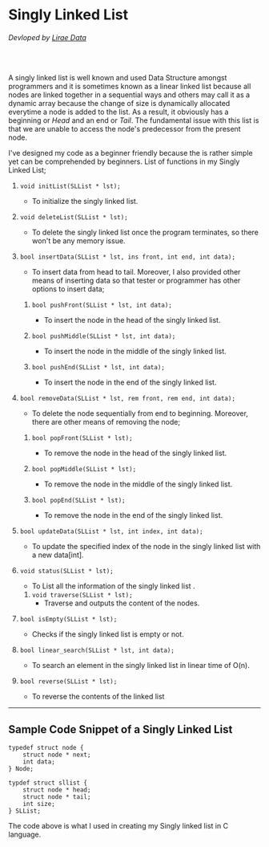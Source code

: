 # <b> Singly Linked List</b> 
###### Devloped by [Lirae Data](https://www.facebook.com/liraeque.data/)
<br>

A singly linked list is well known and used Data Structure amongst programmers and it is sometimes known as a linear linked list because all nodes are linked together in a sequential ways and others may call it as a dynamic array because the change of size is dynamically allocated everytime a node is added to the list. As a result, it obviously has a beginning or _Head_ and an end or _Tail_. The fundamental issue with this list is that we are unable to access the node's predecessor from the present node.

I've designed my code as a beginner friendly because the is rather simple yet can be comprehended by beginners.  List of functions in my Singly Linked List;

<!--
/**************************
 *  @ List of Functions
 *  ~~~~~~~~~~~~~~~~~~~~
 *  1. initList 
 *  2. deleteList
 *  3. insertData 
 *      - pushFront
 *      - pushMiddle 
 *      - pushEnd
 *  4. removeData
 *      - popFront
 *      - popMiddle
 *      - popEnd
 *  5. updateData
 *  6. status
 *      - traverse
 *  7. isEmpty
 *  8. linear_search
 *  9. reverse
 **************************
 */-->

1. `void initList(SLList * lst); `  
    - To initialize the singly linked list.

2. `void deleteList(SLList * lst);`
    - To delete the singly linked list once the program terminates, so there won't be any memory issue.

3. `bool insertData(SLList * lst, ins front, int end, int data);`
    - To insert data from head to tail. Moreover, I also provided other means of inserting data so that tester or programmer has other options to insert data;

    1. `bool pushFront(SLList * lst, int data);`
        - To insert the node in the head of the singly linked list.
    
    2. `bool pushMiddle(SLList * lst, int data);`
        - To insert the node in the middle of the singly linked list.

    3. `bool pushEnd(SLList * lst, int data);`
        - To insert the node in the end of the singly linked list.

4. `bool removeData(SLList * lst, rem front, rem end, int data);`
    - To delete the node sequentially from end to beginning. Moreover, there are other means of removing the node;

    1. `bool popFront(SLList * lst);`
        - To remove the node in the head of the singly linked list.
    
    2. `bool popMiddle(SLList * lst);`
        - To remove the node in the middle of the singly linked list.
    
    3. `bool popEnd(SLList * lst);`
        - To remove the node in the end of the singly linked list.

5. `bool updateData(SLList * lst, int index, int data);`
    - To update the specified index of the node in the singly linked list with a new data[int].

6. `void status(SLList * lst);`
    - To List all the information of the singly linked list  .       
    1. `void traverse(SLList * lst);`
        - Traverse and outputs the content of the nodes.

7. `bool isEmpty(SLList * lst);`
    - Checks if the singly linked list is empty or not.

8. `bool linear_search(SLList * lst, int data);`
    - To search an  element in the singly linked list in linear time of O(n).

9. `bool reverse(SLList * lst);`
    - To reverse the contents of the linked list

---
## Sample Code Snippet of a Singly Linked List
```
typedef struct node {
    struct node * next;
    int data;
} Node;

typdef struct sllist {
    struct node * head;
    struct node * tail;
    int size;
} SLList;
```

The code above is what I used in creating my Singly linked list in C language.